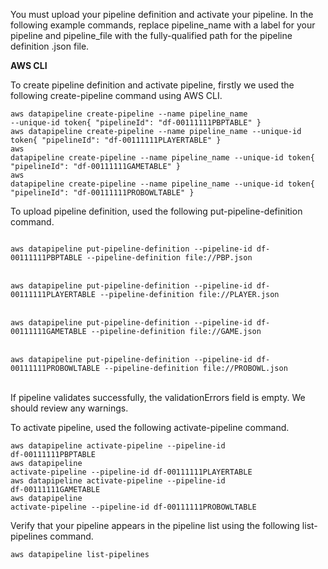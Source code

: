You must upload your pipeline definition and activate your pipeline. In the following example commands, replace pipeline_name with 
a label for your pipeline and pipeline_file with the fully-qualified path for the pipeline definition .json file.

<b>AWS CLI</b>

To create pipeline definition and activate pipeline, firstly we used the following create-pipeline command using AWS CLI. 

<code>aws datapipeline create-pipeline --name pipeline_name --unique-id token{ "pipelineId": "df-00111111PBPTABLE" }</code><br />
<code>aws datapipeline create-pipeline --name pipeline_name --unique-id token{ "pipelineId": "df-00111111PLAYERTABLE" }</code><br />
<code>aws datapipeline create-pipeline --name pipeline_name --unique-id token{ "pipelineId": "df-00111111GAMETABLE" }</code><br />
<code>aws datapipeline create-pipeline --name pipeline_name --unique-id token{ "pipelineId": "df-00111111PROBOWLTABLE" }</code><br />

To upload pipeline definition, used the following put-pipeline-definition command.

<code>
aws datapipeline put-pipeline-definition --pipeline-id df-00111111PBPTABLE --pipeline-definition file://PBP.json
</code><br />
<code>
aws datapipeline put-pipeline-definition --pipeline-id df-00111111PLAYERTABLE --pipeline-definition file://PLAYER.json
</code><br />
<code>
aws datapipeline put-pipeline-definition --pipeline-id df-00111111GAMETABLE --pipeline-definition file://GAME.json
</code><br />
<code>
aws datapipeline put-pipeline-definition --pipeline-id df-00111111PROBOWLTABLE --pipeline-definition file://PROBOWL.json
</code><br />


If pipeline validates successfully, the validationErrors field is empty. We should review any warnings.

To activate pipeline, used the following activate-pipeline command.

<code>aws datapipeline activate-pipeline --pipeline-id df-00111111PBPTABLE</code><br />
<code>aws datapipeline activate-pipeline --pipeline-id df-00111111PLAYERTABLE</code><br />
<code>aws datapipeline activate-pipeline --pipeline-id df-00111111GAMETABLE</code><br />
<code>aws datapipeline activate-pipeline --pipeline-id df-00111111PROBOWLTABLE</code><br />


Verify that your pipeline appears in the pipeline list using the following list-pipelines command.

<code>aws datapipeline list-pipelines</code><br />
